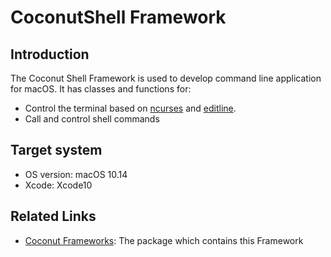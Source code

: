 # CoconutShell Framework
## Introduction
The Coconut Shell Framework is used to develop command line application for macOS. It has classes and functions for:
* Control the terminal based on [ncurses](https://www.freebsd.org/cgi/man.cgi?query=ncurses&sektion=3&apropos=0&manpath=FreeBSD+7.0-RELEASE) and [editline](https://www.freebsd.org/cgi/man.cgi?editline).
* Call and control shell commands

## Target system
* OS version:   macOS 10.14
* Xcode:        Xcode10

## Related Links
* [Coconut Frameworks](https://github.com/steelwheels/Coconut/blob/master/README.md): The package which contains this Framework
